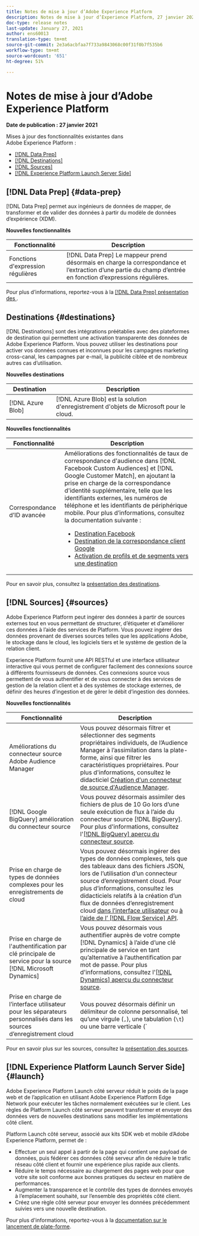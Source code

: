 ```yaml
---
title: Notes de mise à jour d’Adobe Experience Platform
description: Notes de mise à jour d’Experience Platform, 27 janvier 2021
doc-type: release notes
last-update: January 27, 2021
author: ens60013
translation-type: tm+mt
source-git-commit: 2e3a6acbfaa7f733a9843068c00f31f0b7f535b6
workflow-type: tm+mt
source-wordcount: '651'
ht-degree: 51%

---
```



# Notes de mise à jour d’Adobe Experience Platform

**Date de publication : 27 janvier 2021**

Mises à jour des fonctionnalités existantes dans Adobe Experience Platform :

- [[!DNL Data Prep]](#data-prep)
- [[!DNL Destinations]](#destinations)
- [[!DNL Sources]](#sources)
- [[!DNL Experience Platform Launch Server Side]](#launch)

## [!DNL Data Prep] {#data-prep}

[!DNL Data Prep] permet aux ingénieurs de données de mapper, de transformer et de valider des données à partir du modèle de données d’expérience (XDM).

**Nouvelles fonctionnalités**

| Fonctionnalité | Description |
| ------- | ----------- |
| Fonctions d&#39;expression régulières | [!DNL Data Prep] Le mappeur prend désormais en charge la correspondance et l’extraction d’une partie du champ d’entrée en fonction d’expressions régulières. |

Pour plus d’informations, reportez-vous à la [[!DNL Data Prep] présentation des ](../../data-prep/home.md).

## Destinations {#destinations}

[!DNL Destinations] sont des intégrations préétablies avec des plateformes de destination qui permettent une activation transparente des données de Adobe Experience Platform. Vous pouvez utiliser les destinations pour activer vos données connues et inconnues pour les campagnes marketing cross-canal, les campagnes par e-mail, la publicité ciblée et de nombreux autres cas d’utilisation.

**Nouvelles destinations**

| Destination | Description |
| ----------- | ----------- |
| [!DNL Azure Blob] | [!DNL Azure Blob] est la solution d&#39;enregistrement d&#39;objets de Microsoft pour le cloud. |

**Nouvelles fonctionnalités**

| Fonctionnalité | Description |
| ------- | ----------- |
| Correspondance d’ID avancée | Améliorations des fonctionnalités de taux de correspondance d&#39;audience dans [!DNL Facebook Custom Audiences] et [!DNL Google Customer Match], en ajoutant la prise en charge de la correspondance d&#39;identité supplémentaire, telle que les identifiants externes, les numéros de téléphone et les identifiants de périphérique mobile. Pour plus d’informations, consultez la documentation suivante : <ul><li>[Destination Facebook](../../destinations/catalog/social/facebook.md)</li><li>[Destination de la correspondance client Google](../../destinations/catalog/advertising/google-customer-match.md)</li><li>[Activation de profils et de segments vers une destination](../../destinations/ui/activate-destinations.md)</li></ul> |

Pour en savoir plus, consultez la [présentation des destinations](../../destinations/home.md).

## [!DNL Sources] {#sources}

Adobe Experience Platform peut ingérer des données à partir de sources externes tout en vous permettant de structurer, d’étiqueter et d’améliorer ces données à l’aide des services de Platform. Vous pouvez ingérer des données provenant de diverses sources telles que les applications Adobe, le stockage dans le cloud, les logiciels tiers et le système de gestion de la relation client.

Experience Platform fournit une API RESTful et une interface utilisateur interactive qui vous permet de configurer facilement des connexions source à différents fournisseurs de données. Ces connexions source vous permettent de vous authentifier et de vous connecter à des services de gestion de la relation client et à des systèmes de stockage externes, de définir des heures d’ingestion et de gérer le débit d’ingestion des données.

**Nouvelles fonctionnalités**

| Fonctionnalité | Description |
| ------- | ----------- |
| Améliorations du connecteur source Adobe Audience Manager | Vous pouvez désormais filtrer et sélectionner des segments propriétaires individuels, de l’Audience Manager à l’assimilation dans la plate-forme, ainsi que filtrer les caractéristiques propriétaires. Pour plus d&#39;informations, consultez le didacticiel [Création d&#39;un connecteur de source d&#39;Audience Manager](../../sources/tutorials/ui/create/adobe-applications/audience-manager.md). |
| [!DNL Google BigQuery] amélioration du connecteur source | Vous pouvez désormais assimiler des fichiers de plus de 10 Go lors d’une seule exécution de flux à l’aide du connecteur source [!DNL BigQuery]. Pour plus d&#39;informations, consultez l&#39;[[!DNL BigQuery] aperçu du connecteur source](../../sources/connectors/databases/bigquery.md). |
| Prise en charge de types de données complexes pour les enregistrements de cloud | Vous pouvez désormais ingérer des types de données complexes, tels que des tableaux dans des fichiers JSON, lors de l’utilisation d’un connecteur source d’enregistrement cloud. Pour plus d’informations, consultez les didacticiels relatifs à la création d’un flux de données d’enregistrement cloud [dans l’interface utilisateur](../../sources/tutorials/ui/dataflow/batch/cloud-storage.md) ou [à l’aide de l’ [!DNL Flow Service] API](../../sources/tutorials/api/collect/cloud-storage.md). |
| Prise en charge de l&#39;authentification par clé principale de service pour la source [!DNL Microsoft Dynamics] | Vous pouvez désormais vous authentifier auprès de votre compte [!DNL Dynamics] à l’aide d’une clé principale de service en tant qu’alternative à l’authentification par mot de passe. Pour plus d&#39;informations, consultez l&#39;[[!DNL Dynamics] aperçu du connecteur source](../../sources/connectors/crm/ms-dynamics.md). |
| Prise en charge de l’interface utilisateur pour les séparateurs personnalisés dans les sources d’enregistrement cloud | Vous pouvez désormais définir un délimiteur de colonne personnalisé, tel qu’une virgule (`,`), une tabulation (`\t`) ou une barre verticale (`|`), pour collecter les fichiers délimités dans l’interface utilisateur. Pour plus d&#39;informations, consultez le didacticiel sur la [création d&#39;un flux de données avec un connecteur source d&#39;enregistrement de cloud ](../../sources/tutorials/ui/dataflow/batch/cloud-storage.md). |

Pour en savoir plus sur les sources, consultez la [présentation des sources](../../sources/home.md).

## [!DNL Experience Platform Launch Server Side] {#launch}

Adobe Experience Platform Launch côté serveur réduit le poids de la page web et de l’application en utilisant Adobe Experience Platform Edge Network pour exécuter les tâches normalement exécutées sur le client. Les règles de Platform Launch côté serveur peuvent transformer et envoyer des données vers de nouvelles destinations sans modifier les implémentations côté client.

Platform Launch côté serveur, associé aux kits SDK web et mobile d’Adobe Experience Platform, permet de :

- Effectuer un seul appel à partir de la page qui contient une payload de données, puis fédérer ces données côté serveur afin de réduire le trafic réseau côté client et fournir une expérience plus rapide aux clients.
- Réduire le temps nécessaire au chargement des pages web pour que votre site soit conforme aux bonnes pratiques du secteur en matière de performances.
- Augmenter la transparence et le contrôle des types de données envoyés à l’emplacement souhaité, sur l’ensemble des propriétés côté client.
- Créez une règle côté serveur pour envoyer les données précédemment suivies vers une nouvelle destination.

Pour plus d&#39;informations, reportez-vous à la [documentation sur le lancement de plate-forme](https://experienceleague.adobe.com/docs/launch/using/server-side-info/server-side-overview.html?lang=en).
